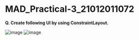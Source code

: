 # MAD_Practical-3_21012011072

**Q. Create following UI by using ConstraintLayout.**


![image](https://github.com/Divy484/MAD_Practical-3_21012011072/assets/98522523/21945abc-a3ec-4443-9a61-9db5dfdd246a)
![image](https://github.com/Divy484/MAD_Practical-3_21012011072/assets/98522523/13c7e44d-19c6-4a3f-bb01-2e20e6a39b2f)

